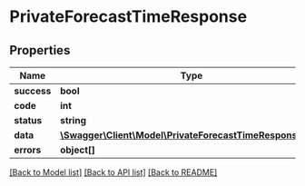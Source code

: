 # PrivateForecastTimeResponse

## Properties
Name | Type | Description | Notes
------------ | ------------- | ------------- | -------------
**success** | **bool** |  | 
**code** | **int** |  | 
**status** | **string** |  | 
**data** | [**\Swagger\Client\Model\PrivateForecastTimeResponseData**](PrivateForecastTimeResponseData.md) |  | 
**errors** | **object[]** |  | [optional] 

[[Back to Model list]](../README.md#documentation-for-models) [[Back to API list]](../README.md#documentation-for-api-endpoints) [[Back to README]](../README.md)


